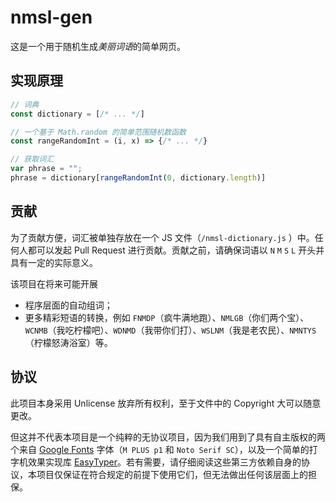 # nmsl-gen

这是一个用于随机生成*美丽词语*的简单网页。

## 实现原理

```javascript
// 词典
const dictionary = [/* ... */]

// 一个基于 Math.random 的简单范围随机数函数
const rangeRandomInt = (i, x) => {/* ... */}

// 获取词汇
var phrase = "";
phrase = dictionary[rangeRandomInt(0, dictionary.length)]
```

## 贡献

为了贡献方便，词汇被单独存放在一个 JS 文件（`/nmsl-dictionary.js` ）中。任何人都可以发起 Pull Request 进行贡献。贡献之前，请确保词语以 `N` `M` `S` `L` 开头并具有一定的实际意义。

该项目在将来可能开展

- 程序层面的自动组词；
- 更多精彩短语的转换，例如 `FNMDP`（疯牛满地跑）、`NMLGB`（你们两个宝）、`WCNMB`（我吃柠檬吧）、`WDNMD`（我带你们打）、`WSLNM`（我是老农民）、`NMNTYS`（柠檬怒涛浴室）等。

## 协议

此项目本身采用 Unlicense 放弃所有权利，至于文件中的 Copyright 大可以随意更改。

但这并不代表本项目是一个纯粹的无协议项目，因为我们用到了具有自主版权的两个来自 [Google Fonts](//fonts.google.com) 字体（`M PLUS p1` 和 `Noto Serif SC`），以及一个简单的打字机效果实现库 [EasyTyper](https://github.com/pengqiangsheng/easy-typer-js)。若有需要，请仔细阅读这些第三方依赖自身的协议，本项目仅保证在符合规定的前提下使用它们，但无法做出任何该层面上的担保。
